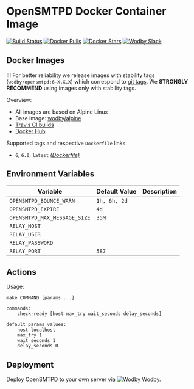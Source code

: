 # OpenSMTPD Docker Container Image

[![Build Status](https://travis-ci.org/wodby/opensmtpd.svg?branch=master)](https://travis-ci.org/wodby/opensmptd)
[![Docker Pulls](https://img.shields.io/docker/pulls/wodby/opensmtpd-alpine.svg)](https://hub.docker.com/r/wodby/opensmtpd-alpine)
[![Docker Stars](https://img.shields.io/docker/stars/wodby/opensmtpd-alpine.svg)](https://hub.docker.com/r/wodby/opensmtpd-alpine)
[![Wodby Slack](http://slack.wodby.com/badge.svg)](http://slack.wodby.com)

## Docker Images

!!! For better reliability we release images with stability tags (`wodby/opensmtpd:6-X.X.X`) which correspond to [git tags](https://github.com/wodby/opensmtpd/releases). We **STRONGLY RECOMMEND** using images only with stability tags. 

Overview:

* All images are based on Alpine Linux
* Base image: [wodby/alpine](https://github.com/wodby/alpine)
* [Travis CI builds](https://travis-ci.org/wodby/opensmtpd) 
* [Docker Hub](https://hub.docker.com/r/wodby/opensmtpd)

Supported tags and respective `Dockerfile` links:

* `6`, `6.0`, `latest` [_(Dockerfile)_](https://github.com/wodby/opensmtpd/tree/master/Dockerfile)

## Environment Variables

| Variable                   | Default Value | Description |
| -------------------------- | ------------- | ----------- |
| `OPENSMTPD_BOUNCE_WARN`      | `1h, 6h, 2d`    |             |
| `OPENSMTPD_EXPIRE`           | `4d`            |             |
| `OPENSMTPD_MAX_MESSAGE_SIZE` | `35M`           |             |
| `RELAY_HOST`                 |               |             |
| `RELAY_USER`                 |               |             |
| `RELAY_PASSWORD`             |               |             |
| `RELAY_PORT`                 | `587`           |             |

## Actions

Usage:
```
make COMMAND [params ...]

commands:
    check-ready [host max_try wait_seconds delay_seconds]
 
default params values:
    host localhost
    max_try 1
    wait_seconds 1
    delay_seconds 0
```

## Deployment

Deploy OpenSMTPD to your own server via [![Wodby](https://www.google.com/s2/favicons?domain=wodby.com) Wodby](https://wodby.com).
